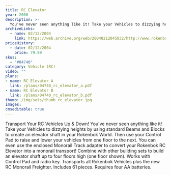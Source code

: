 ```yaml
---
title: RC Elevator
year: 2000
description: >-
  You've never seen anything like it! Take your Vehicles to dizzying heights by using standard Beams and Blocks to create an elevator shaft in your Rokenbok World. Then use your Control Pad to raise and lower your vehicles from one floor to the next. You can even use the enclosed Monorail Track adapter to convert your Rokenbok RC Elevator into a monorail transport!
archiveLinks:
  - name: 02/12/2004
    link: https://web.archive.org/web/20040212045032/http://www.rokenbok.com/catalog/pd_aa_elevator.html
priceHistory:
  - date: 02/12/2004
    price: 79.99
skus:
  - "#04740"
category: Vehicle (RC)
video: ""
plans:
- name: RC Elevator A
  link: /plans/04740_rc_elevator_a.pdf
- name: RC Elevator B
  link: /plans/04740_rc_elevator_b.pdf
thumb: /img/sets/thumb_rc_elevator.jpg
images:
cmseditable: true
---
```

Transport Your RC Vehicles Up & Down!
You've never seen anything like it! Take your Vehicles to dizzying heights by using standard Beams and Blocks to create an elevator shaft in your Rokenbok World. Then use your Control Pad to raise and lower your vehicles from one floor to the next. You can even use the enclosed Monorail Track adapter to convert your Rokenbok RC Elevator into a monorail transport! Combine with other building sets to build an elevator shaft up to four floors high (one floor shown). Works with Control Pad and radio key. Transports all Rokenbok Vehicles plus the new RC Monorail Freighter. Includes 61 pieces. Requires four AA batteries.
